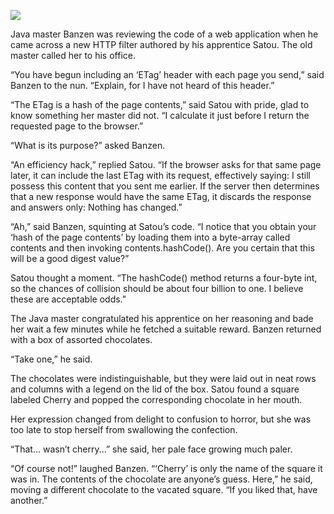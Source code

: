 ![](/pages/case-221/chocolate.jpg)

Java master Banzen was reviewing the code of a web application when he came across a new HTTP filter authored by his apprentice Satou.  The old master called her to his office.

“You have begun including an ‘ETag’ header with each page you send,” said Banzen to the nun.  “Explain, for I have not heard of this header.”

“The ETag is a hash of the page contents,” said Satou with pride, glad to know something her master did not. “I calculate it just before I return the requested page to the browser.”

“What is its purpose?” asked Banzen.

“An efficiency hack,” replied Satou. “If the browser asks for that same page later, it can include the last ETag with its request, effectively saying: I still possess this content that you sent me earlier. If the server then determines that a new response would have the same ETag, it discards the response and answers only: Nothing has changed.”

“Ah,” said Banzen, squinting at Satou’s code. “I notice that you obtain your ‘hash of the page contents’ by loading them into a byte-array called contents and then invoking contents.hashCode(). Are you certain that this will be a good digest value?”

Satou thought a moment.  “The hashCode() method returns a four-byte int, so the chances of collision should be about four billion to one.  I believe these are acceptable odds.”

The Java master congratulated his apprentice on her reasoning and bade her wait a few minutes while he fetched a suitable reward. Banzen returned with a box of assorted chocolates.

“Take one,” he said.

The chocolates were indistinguishable, but they were laid out in neat rows and columns with a legend on the lid of the box.  Satou found a square labeled Cherry and popped the corresponding chocolate in her mouth.

Her expression changed from delight to confusion to horror, but she was too late to stop herself from swallowing the confection.

“That... wasn’t cherry...” she said, her pale face growing much paler.

“Of course not!” laughed Banzen. “‘Cherry’ is only the name of the square it was in. The contents of the chocolate are anyone’s guess.  Here,” he said, moving a different chocolate to the vacated square. “If you liked that, have another.” 

